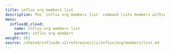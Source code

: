 ```yaml
---
title: influx org members list
description: The `influx org members list` command lists members within an organization in InfluxDB.
menu:
  influxdb_cloud:
    name: influx org members list
    parent: influx org members
weight: 301
source: /shared/influxdb-v2/reference/cli/influx/org/members/list.md
---
```


<!-- The content of this file is at 
// SOURCE content/shared/influxdb-v2/reference/cli/influx/org/members/list.md-->
